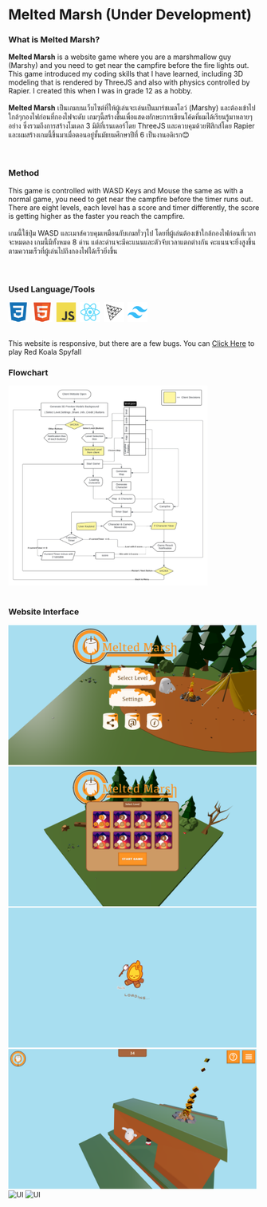 # Melted Marsh (Under Development)

### What is Melted Marsh?
**Melted Marsh** is a website game where you are a marshmallow guy (Marshy) and you need to get near the campfire before the fire lights out. This game introduced my coding skills that I have learned, including 3D modeling that is rendered by ThreeJS and also with physics controlled by Rapier. I created this when I was in grade 12 as a hobby.
<br>  
**Melted Marsh** เป็นเกมบนเว็บไซต์ที่ให้ผู้เล่นจะเล่นเป็นมาร์ชเมลโลว์ (Marshy) และต้องเข้าไปใกล้ๆกองไฟก่อนที่กองไฟจะดับ เกมๆนี้สร้างขึ้นเพื่อแสดงทักษะการเขียนโค้ดที่ผมได้เรียนรู้มาหลายๆอย่าง ซึ่งรวมถึงการสร้างโมเดล 3 มิติที่เรนเดอร์โดย ThreeJS และควบคุมด้วยฟิสิกส์โดย Rapier และผมสร้างเกมนี้ขึ้นมาเมื่อตอนอยู่ชั้นมัธยมศึกษาปีที่ 6 เป็นงานอดิเรก😊
<br>
<br>
<br>
### Method
This game is controlled with WASD Keys and Mouse the same as with a normal game, you need to get near the campfire before the timer runs out. There are eight levels, each level has a score and timer differently, the score is getting higher as the faster you reach the campfire. 
<br>  
เกมนี้ใช้ปุ่ม WASD และเมาส์ควบคุมเหมือนกับเกมทั่วๆไป โดยที่ผู้เล่นต้องเข้าใกล้กองไฟก่อนที่เวลาจะหมดลง เกมนี้มีทั้งหมด 8 ด่าน แต่ละด่านจะมีคะแนนและตัวจับเวลาแตกต่างกัน คะแนนจะยิ่งสูงขึ้นตามความเร็วที่ผู้เล่นไปถึงกองไฟได้เร็วยิ่งขึ้น
<br>
<br>
<br>

### Used Language/Tools
<div>
  <img src="https://github.com/devicons/devicon/blob/master/icons/css3/css3-plain.svg"  title="CSS"width="40" height="40"/>&nbsp;
  <img src="https://github.com/devicons/devicon/blob/master/icons/html5/html5-original.svg" title="HTML5"width="40" height="40"/>&nbsp;
  <img src="https://github.com/devicons/devicon/blob/master/icons/javascript/javascript-original.svg" title="JavaScript"width="40" height="40"/>&nbsp;
  <img src="https://github.com/devicons/devicon/blob/master/icons/react/react-original.svg" title="React"width="40" height="40"/>&nbsp;
  <img src="https://github.com/devicons/devicon/blob/master/icons/threejs/threejs-original.svg" title="ThreeJS"width="40" height="40"/>&nbsp;
  <img src="https://github.com/devicons/devicon/blob/master/icons/tailwindcss/tailwindcss-original.svg" title="Tailwindcss"width="40" height="40"/>&nbsp;
</div>
<br>  

This website is responsive, but there are a few bugs. You can [Click Here](https://kimmuie.github.io/spyfall/) to play Red Koala Spyfall

### Flowchart 
<div>
  <img src="./illustration/Flowchart.jpeg"  title="Flowchart"width="400" height="400"/>
</div>
<br>  

### Website Interface
<div>
  <img src="./illustration/UI1.png"  title="UI" height="280"/>
  <img src="./illustration/UI2.png"  title="UI" height="280"/>
  <img src="./illustration/UI3.png"  title="UI" height="280"/>
  <img src="./illustration/UI4.png"  title="UI" height="280"/>
  <img src="./illustration/UI5.png"  title="UI" height="280"/>
  <img src="./illustration/UI6.png"  title="UI" height="280"/>
</div>

